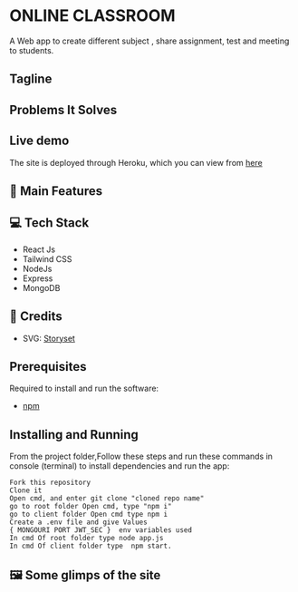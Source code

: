 # ONLINE CLASSROOM

A Web app to create different subject , share assignment, test and meeting to students.
## Tagline


## Problems It Solves

## Live demo

The site is deployed through Heroku, which you can view from [here](https://onclassroom.herokuapp.com/)  
<!-- 
## Demo video

Checkout the complete demo video from [here]() -->

## 🚀 Main Features

<!-- - Interactive 3D Models
- Chatbot Assistant
 -->
## 💻 Tech Stack

- React Js
- Tailwind CSS
- NodeJs
- Express
- MongoDB

## 🤝 Credits

- SVG: [Storyset](https://storyset.com/)


## Prerequisites

Required to install and run the software:

- [npm](https://www.npmjs.com/get-npm)

## Installing and Running

From the project folder,Follow these steps and run these commands in console (terminal) to install dependencies and run the app:

```
Fork this repository 
Clone it    
Open cmd, and enter git clone "cloned repo name"
go to root folder Open cmd, type "npm i"    
go to client folder Open cmd type npm i
Create a .env file and give Values
{ MONGOURI PORT JWT_SEC }  env variables used  
In cmd Of root folder type node app.js  
In cmd Of client folder type  npm start.
```

## 🖼️ Some glimps of the site


